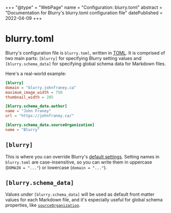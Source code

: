+++
"@type" = "WebPage"
name = "Configuration: blurry.toml"
abstract = "Documentation for Blurry's blurry.toml configuration file"
datePublished = 2022-04-09
+++

# blurry.toml

Blurry's configuration file is `blurry.toml`, written in [TOML](https://toml.io/en/).
It is comprised of two main parts: `[blurry]` for specifying Blurry setting values and `[blurry.schema_data]` for specifying global schema data for Markdown files.

Here's a real-world example:

```toml
[blurry]
domain = "blurry.johnfraney.ca"
maximum_image_width = 750
thumbnail_width = 285

[blurry.schema_data.author]
name = "John Franey"
url = "https://johnfraney.ca/"

[blurry.schema_data.sourceOrganization]
name = "Blurry"
```

## `[blurry]`

This is where you can override Blurry's [default settings](./settings.md).
Setting names in `blurry.toml` are case-insensitive, so you can write them in uppercase (`DOMAIN = "..."`) or lowercase (`domain = "..."`).

## `[blurry.schema_data]`

Values under `[blurry.schema_data]` will be used as default front matter values for each Markdown file, and it's especially useful for global schema properties, like [`sourceOrganization`](https://schema.org/sourceOrganization).
